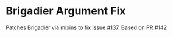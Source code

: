 # Brigadier Argument Fix
Patches Brigadier via mixins to fix [Issue #137](https://github.com/Mojang/brigadier/issues/137). Based on [PR #142](https://github.com/Mojang/brigadier/pull/142)
